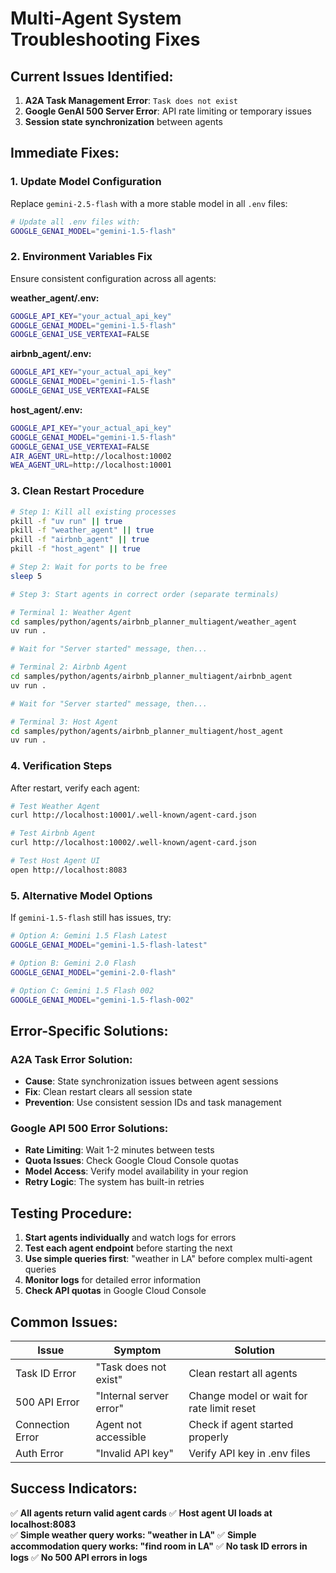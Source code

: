 # Multi-Agent System Troubleshooting Fixes

## Current Issues Identified:

1. **A2A Task Management Error**: `Task does not exist`
2. **Google GenAI 500 Server Error**: API rate limiting or temporary issues
3. **Session state synchronization** between agents

## Immediate Fixes:

### 1. Update Model Configuration

Replace `gemini-2.5-flash` with a more stable model in all `.env` files:

```bash
# Update all .env files with:
GOOGLE_GENAI_MODEL="gemini-1.5-flash"
```

### 2. Environment Variables Fix

Ensure consistent configuration across all agents:

**weather_agent/.env:**
```bash
GOOGLE_API_KEY="your_actual_api_key"
GOOGLE_GENAI_MODEL="gemini-1.5-flash"
GOOGLE_GENAI_USE_VERTEXAI=FALSE
```

**airbnb_agent/.env:**
```bash
GOOGLE_API_KEY="your_actual_api_key"
GOOGLE_GENAI_MODEL="gemini-1.5-flash"
GOOGLE_GENAI_USE_VERTEXAI=FALSE
```

**host_agent/.env:**
```bash
GOOGLE_API_KEY="your_actual_api_key"
GOOGLE_GENAI_MODEL="gemini-1.5-flash"
GOOGLE_GENAI_USE_VERTEXAI=FALSE
AIR_AGENT_URL=http://localhost:10002
WEA_AGENT_URL=http://localhost:10001
```

### 3. Clean Restart Procedure

```bash
# Step 1: Kill all existing processes
pkill -f "uv run" || true
pkill -f "weather_agent" || true
pkill -f "airbnb_agent" || true
pkill -f "host_agent" || true

# Step 2: Wait for ports to be free
sleep 5

# Step 3: Start agents in correct order (separate terminals)

# Terminal 1: Weather Agent
cd samples/python/agents/airbnb_planner_multiagent/weather_agent
uv run .

# Wait for "Server started" message, then...

# Terminal 2: Airbnb Agent
cd samples/python/agents/airbnb_planner_multiagent/airbnb_agent
uv run .

# Wait for "Server started" message, then...

# Terminal 3: Host Agent
cd samples/python/agents/airbnb_planner_multiagent/host_agent
uv run .
```

### 4. Verification Steps

After restart, verify each agent:

```bash
# Test Weather Agent
curl http://localhost:10001/.well-known/agent-card.json

# Test Airbnb Agent  
curl http://localhost:10002/.well-known/agent-card.json

# Test Host Agent UI
open http://localhost:8083
```

### 5. Alternative Model Options

If `gemini-1.5-flash` still has issues, try:

```bash
# Option A: Gemini 1.5 Flash Latest
GOOGLE_GENAI_MODEL="gemini-1.5-flash-latest"

# Option B: Gemini 2.0 Flash
GOOGLE_GENAI_MODEL="gemini-2.0-flash"

# Option C: Gemini 1.5 Flash 002
GOOGLE_GENAI_MODEL="gemini-1.5-flash-002"
```

## Error-Specific Solutions:

### A2A Task Error Solution:
- **Cause**: State synchronization issues between agent sessions
- **Fix**: Clean restart clears all session state
- **Prevention**: Use consistent session IDs and task management

### Google API 500 Error Solutions:
- **Rate Limiting**: Wait 1-2 minutes between tests
- **Quota Issues**: Check Google Cloud Console quotas
- **Model Access**: Verify model availability in your region
- **Retry Logic**: The system has built-in retries

## Testing Procedure:

1. **Start agents individually** and watch logs for errors
2. **Test each agent endpoint** before starting the next
3. **Use simple queries first**: "weather in LA" before complex multi-agent queries
4. **Monitor logs** for detailed error information
5. **Check API quotas** in Google Cloud Console

## Common Issues:

| Issue | Symptom | Solution |
|-------|---------|----------|
| Task ID Error | "Task does not exist" | Clean restart all agents |
| 500 API Error | "Internal server error" | Change model or wait for rate limit reset |
| Connection Error | Agent not accessible | Check if agent started properly |
| Auth Error | "Invalid API key" | Verify API key in .env files |

## Success Indicators:

✅ **All agents return valid agent cards**
✅ **Host agent UI loads at localhost:8083**  
✅ **Simple weather query works: "weather in LA"**
✅ **Simple accommodation query works: "find room in LA"**
✅ **No task ID errors in logs**
✅ **No 500 API errors in logs**
